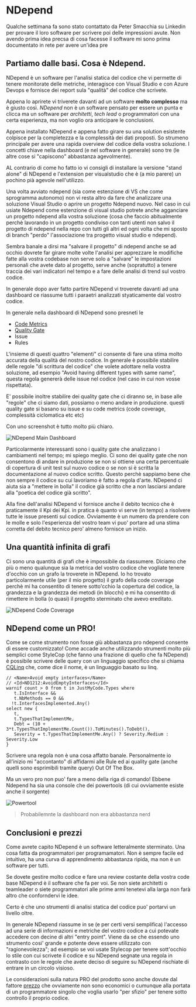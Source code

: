 # NDepend

Qualche settimana fa sono stato contattato da Peter Smacchia su  Linkedin per provare il loro software per scrivere poi delle impressioni avute.
Non avendo prima idea precsa di cosa facesse il software mi sono prima documentato in rete per avere un'idea pre


## Partiamo dalle basi. Cosa è Ndepend.

NDepend è un software per l'analisi statica del codice che vi permette di tenere monitorate delle metriche, interagisce con Visual Studio e con Azure Devops e fornisce dei report sula "qualità" del codice che scrivete.

Appena lo aprirete vi triverete davanti ad un software **molto complesso** ma è giusto così. _NDepend_ non è un software pensato per essere un punta e clicca ma un software per _architetti_,  _tech lead_ o programmatori con una certa esperienza, ma non voglio ora anticipare le conclusioni.

Appena installato NDepend e appena fatto girare su una solution esistente colpisce per la completezza e la complessità dei dati proposti.
So strumeno principale per avere una rapida overview del codice della vostra soluzione.
I concetti chiave nella dashboard (e nel software in generale) sono tre (le altre cose si "capiscono" abbastanza agevolmente).

AL contrario di come ho fatto io vi consigli di installare la versione "stand alone" di NDepend e l'extension per visualstudio che è (a mio parere) un pochino pià agevole nell'utilizzo.

Una volta avviato ndepend (sia come estenzione di VS che come sprogramma autonomo) non vi resta altro da fare che analizzare una soluzione Visual Studio o aprire un progetto Ndepend nuovo. Nel caso in cui usiate Ndepend come estenzione di visual studio potrete anche agganciare un progetto ndepend alla vostra soluzione (cosa che faccio abitualmente perchè lavorando in un progetto condiviso con tanti utenti non salvo il progetto di ndepend nella repo con tutti gli altri ed ogni volta che mi sposto di branch "perdo" l'associazione tra progetto visual studio e ndepend).

Sembra banale a dirsi ma "salvare il progetto" di ndepend anche se ad occhio dovrete far girare molte volte l'analisi per apprezzare le modifiche fatte alla vostra codebase non serve solo a "salvare" le impostazioni personali che avete dato al progetto, serve anche (sopratutto) a tenere traccia dei vari indicatori nel tempo e a fare delle analisi di trend sul vostro codice.

In generale dopo aver fatto partire NDepend vi troverete davanti ad una dashboard ce riassume tutti i paraetri analizzati styaticamente dal vostro codice.

In generale nella dashboard di NDepend sono presneti le 

* [Code Metrics][ndepend-codemetrics]
* [Quality Gate][ndepend-qualitygate]
* Issue
* Rules

L'insieme di questi quattro "elementi" ci consente di fare una stima molto accurata della qualità del nostro codice.
In generale è possibile stabilire delle regole "di scrittura del codice" che volete adottare nella vostra soluzione, ad esempio "Avoid having different types with same name", questa regola genererà delle issue nel codice (nel caso in cui non vosse rispettata).

E' possibile inoltre stabilire dei quality gate che ci diranno se, in base alle "regole" che ci siamo dati, possiamo o meno andare in produzione. questi quality gate si basano su issue e su code metrics (code coverage, complessità ciclomatica etc etc)

Con uno screenshot è tutto molto più chiaro.

![NDepend Main Dashboard][ndepend-main-dashboard]

Particolarmente interessanti sono i quality gate che analizzano i cambiamenti nel tempo; mi spiego meglio.
Ci sono dei quality gate che non consentono di andare in produzione se non si ottiene una certa percentuale di copertura di unit test sul nuovo codice o se non si è scritta la documentazione al nuovo codice scritto.
Questo perchè sappiamo bene che non sempre il codice su cui lavoriamo è fatto a regola d'arte. NDepend ci aiuta sia a "mettere in bolla" il codice già scritto che a non lasciarsi andare alla "poetica del codice già scritto".

Alla fine dell'analisi NDepend vi fornisce anche il debito tecnico che è praticamente il Kpi dei Kpi. in pratica è quanto vi serve (in tempo) a risolvere tutte le issue presenti sul codice. 
Ovviamente è un numero da prendere con le molle e solo l'esperienza del vostro team vi puo' portare ad una stima corretta del debito tecnico pero' almeno fornisce un inizio.

## Una quantità infinita di grafi

Ci sono una quantità di grafi che è impossibile da riassumere.
Diciamo che più o meno qualunque sia la metrica del vostro codice che vogliate tenere d'occhio con un grafo la troverete in NDepend.
Io ho trovato particolarmente utile (per il mio progetto) il grafo della code coverage perchè mi ha consentito di tenere sotto'cchio la copertura del codice, la grandezza e la grandezza dei metodi (in blocchi) e mi ha consentito di rimettere in bolla (o quasi) il progetto sterminato che avevo ereditato.

![NDepend Code Coverage][ndepend-code-coverage]

## NDepend come un PRO!

Come se come strumento non fosse giù abbastanza pro ndepend consente di essere customizzato!
Come accade anche utilizzando strumenti molto più semplici come StyleCop (che fanno una frazione di quello che fa NDepend) è possibile scrivere delle query con un linguaggio specifico che si chiama [CQLinq][ndepend-cqsintax] che, come dice il nome, è un linguaggio basato su linq.

```
// <Name>Avoid empty interfaces</Name>
// <Id>ND1212:AvoidEmptyInterfaces</Id>
warnif count > 0 from t in JustMyCode.Types where 
   t.IsInterface && 
   t.NbMethods == 0 &&
  !t.InterfacesImplemented.Any()
select new { 
   t, 
   t.TypesThatImplementMe,
   Debt = (10 + 3*t.TypesThatImplementMe.Count()).ToMinutes().ToDebt(),
   Severity = t.TypesThatImplementMe.Any() ? Severity.Medium : Severity.Low
}
```

Scrivere una regola non è una cosa affatto banale. Personalmente io all'inizio mi "accontanto" di affidarmi alle Rule ed ai quality gate (anche quelli sono esprimibili tramite query) Out Of The Box.

Ma un vero pro non puo' fare a meno della riga di comando!
Ebbene Ndepend ha sia una console che dei powertools (di cui ovviamente esiste anche il sorgente)

![Powertool][ndepend-powertool]

> Probabilemnte la dashboard non era abbastanza nerd

## Conclusioni e prezzi

Come avrete capito NDepend è un software letteralmente sterminato. Una cosa fatta da programmatori per programamatori.
Non è sempre facile ed intuitivo, ha una curva di apprendimento abbastanza ripida, ma non è un software per tutti.

Se dovete gestire molto codice e fare una review costante della vostra code base NDepend è il software che fa per voi.
Se non siete architetti o teamleader o siete programmatori alle prime armi tenetevi alla larga non farà altro che conforndervi le idee.

Certo è che uno strumenti di analisi statica del codice puo' portarvi un livello oltre.

In generale NDepend riassume in se (e per certi versi semplifica) l'accesso ad una serie di informazioni e metriche del vostro codice a cui potevate accedere con decine di altri "entry point". Viene da se che essendo uno strumento cosi' grande e potente deve essere utilizzato con "ragionevolezza"; ad esempio se voi usate Stylecop per tenere sott'occhio lo stile con cui scrivete il codice e su NDepend segnate una regola in contrasto con le regole che avete deciso di seguire su NDepend rischiate di entrare in un circolo visioso. 

Le considerazioni sulla natura PRO del prodotto sono anche dovute dal fattore [prezzo][ndepend-purchase] che ovviamente non sono economici o cumunque alla portata di un programmatore singolo che voglia usarlo "per sfizio" per tenere sotto controllo il proprio codice.


[ndepend-codemetrics]: https://www.ndepend.com/docs/code-metrics
[ndepend-qualitygate]: https://www.ndepend.com/docs/quality-gates  
[ndepend-purchase]: https://www.ndepend.com/purchase
[ndepend-cqsintax]:https://www.ndepend.com/docs/cqlinq-syntax

[ndepend-main-dashboard]: dashboard.png
[ndepend-code-coverage]: MetricTreemapSnapshot0.png
[ndepend-powertool]: powertool.png